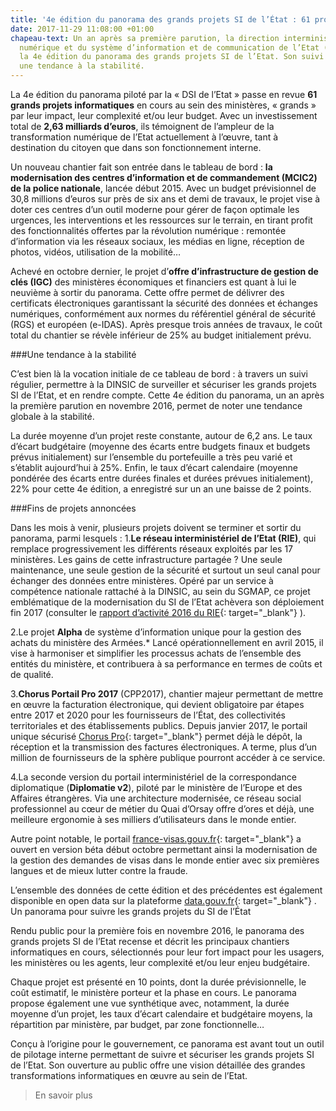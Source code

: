 ```yaml
---
title: '4e édition du panorama des grands projets SI de l’État : 61 projets à la loupe'
date: 2017-11-29 11:08:00 +01:00
chapeau-text: Un an après sa première parution, la direction interministérielle du
  numérique et du système d’information et de communication de l’Etat (DINSIC) publie
  la 4e édition du panorama des grands projets SI de l’Etat. Son suivi sur un an montre
  une tendance à la stabilité.
---
```


La 4e édition du panorama piloté par la « DSI de l’Etat » passe en revue **61 grands projets informatiques** en cours au sein des ministères, « grands » par leur impact, leur complexité et/ou leur budget. Avec un investissement total de **2,63 milliards d’euros**, ils témoignent de l’ampleur de la transformation numérique de l’Etat actuellement à l’œuvre, tant à destination du citoyen que dans son fonctionnement interne.

Un nouveau chantier fait son entrée dans le tableau de bord : **la modernisation des centres d’information et de commandement (MCIC2) de la police nationale**, lancée début 2015. Avec un budget prévisionnel de 30,8 millions d’euros sur près de six ans et demi de travaux, le projet vise à doter ces centres d’un outil moderne pour gérer de façon optimale les urgences, les interventions et les ressources sur le terrain, en tirant profit des fonctionnalités offertes par la révolution numérique : remontée d’information via les réseaux sociaux, les médias en ligne, réception de photos, vidéos, utilisation de la mobilité…

Achevé en octobre dernier, le projet d’**offre d’infrastructure de gestion de clés (IGC)** des ministères économiques et financiers est quant à lui le neuvième à sortir du panorama. Cette offre permet de délivrer des certificats électroniques garantissant la sécurité des données et échanges numériques, conformément aux normes du référentiel général de sécurité (RGS) et européen (e-IDAS). Après presque trois années de travaux, le coût total du chantier se révèle inférieur de 25% au budget initialement prévu.
 

###Une tendance à la stabilité

C’est bien là la vocation initiale de ce tableau de bord : à travers un suivi régulier, permettre à la DINSIC de surveiller et sécuriser les grands projets SI de l’Etat, et en rendre compte. Cette 4e édition du panorama, un an après la première parution en novembre 2016, permet de noter une tendance globale à la stabilité.

La durée moyenne d’un projet reste constante, autour de 6,2 ans. Le taux d’écart budgétaire (moyenne des écarts entre budgets finaux et budgets prévus initialement) sur l’ensemble du portefeuille a très peu varié et s’établit aujourd’hui à 25%. Enfin, le taux d’écart calendaire (moyenne pondérée des écarts entre durées finales et durées prévues initialement), 22% pour cette 4e édition, a enregistré sur un an une baisse de 2 points.

###Fins de projets annoncées

Dans les mois à venir, plusieurs projets doivent se terminer et sortir du panorama, parmi lesquels :
1.**Le réseau interministériel de l’Etat (RIE)**, qui remplace progressivement les différents réseaux exploités par les 17 ministères.
Les gains de cette infrastructure partagée ? Une seule maintenance, une seule gestion de la sécurité et surtout un seul canal pour échanger des données entre ministères. Opéré par un service à compétence nationale rattaché à la DINSIC, au sein du SGMAP, ce projet emblématique de la modernisation du SI de l’Etat achèvera son déploiement fin 2017 (consulter le [rapport d’activité 2016 du RIE](https://www.modernisation.gouv.fr/documentation/publications/rapport-activite-2016-reseau-interministeriel-etat){: target="_blank"}
).
 
2.Le projet **Alpha** de système d’information unique pour la gestion des achats du ministère des Armées.*
Lancé opérationnellement en avril 2015, il vise à harmoniser et simplifier les processus achats de l’ensemble des entités du ministère, et contribuera à sa performance en termes de coûts et de qualité.
 
3.**Chorus Portail Pro 2017** (CPP2017), chantier majeur permettant de mettre en œuvre la facturation électronique, qui devient obligatoire par étapes entre 2017 et 2020 pour les fournisseurs de l’État, des collectivités territoriales et des établissements publics.
Depuis janvier 2017, le portail unique sécurisé [Chorus Pro](https://chorus-pro.gouv.fr/cpp/utilisateur?execution=e1s1https://chorus-pro.gouv.fr/cpp/utilisateur?execution=e1s1){: target="_blank"}
 permet déjà le dépôt, la réception et la transmission des factures électroniques. A terme, plus d’un million de fournisseurs de la sphère publique pourront accéder à ce service.
 
4.La seconde version du portail interministériel de la correspondance diplomatique (**Diplomatie v2**), piloté par le ministère de l’Europe et des Affaires étrangères.
Via une architecture modernisée, ce réseau social professionnel au cœur de métier du Quai d’Orsay offre d’ores et déjà, une meilleure ergonomie à ses milliers d’utilisateurs dans le monde entier.

 

Autre point notable, le portail [france-visas.gouv.fr](https://france-visas.gouv.fr/){: target="_blank"} a ouvert en version béta début octobre permettant ainsi la modernisation de la gestion des demandes de visas dans le monde entier avec six premières langues et de mieux lutter contre la fraude.

L’ensemble des données de cette édition et des précédentes est également disponible en open data sur la plateforme [data.gouv.fr](https://www.data.gouv.fr/fr/datasets/panorama-des-grands-projets-si-de-letat-1/){: target="_blank"} .
Un panorama pour suivre les grands projets du SI de l’État

Rendu public pour la première fois en novembre 2016, le panorama des grands projets SI de l’Etat recense et décrit les principaux chantiers informatiques en cours, sélectionnés pour leur fort impact pour les usagers, les ministères ou les agents, leur complexité et/ou leur enjeu budgétaire.

Chaque projet est présenté en 10 points, dont la durée prévisionnelle, le coût estimatif, le ministère porteur et la phase en cours. Le panorama propose également une vue synthétique avec, notamment, la durée moyenne d’un projet, les taux d’écart calendaire et budgétaire moyens, la répartition par ministère, par budget, par zone fonctionnelle…

Conçu à l’origine pour le gouvernement, ce panorama est avant tout un outil de pilotage interne permettant de suivre et sécuriser les grands projets SI de l’Etat. Son ouverture au public offre une vision détaillée des grandes transformations informatiques en œuvre au sein de l’Etat.

> En savoir plus


